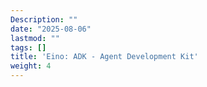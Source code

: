 ```yaml
---
Description: ""
date: "2025-08-06"
lastmod: ""
tags: []
title: 'Eino: ADK - Agent Development Kit'
weight: 4
---
```



